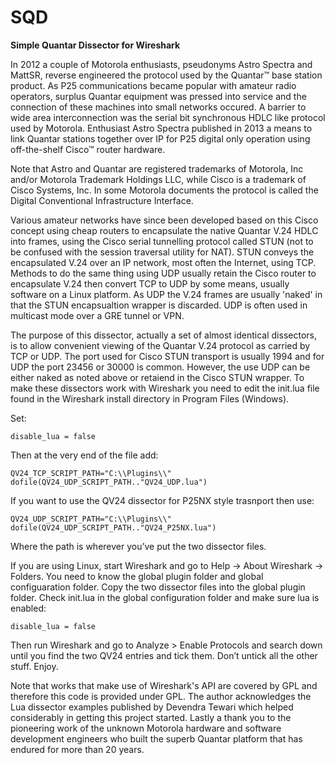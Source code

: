 # SQD
**Simple Quantar Dissector for Wireshark**

In 2012 a couple of Motorola enthusiasts, pseudonyms Astro Spectra and MattSR, reverse engineered the protocol used by the Quantar™ base station product. As P25 communications became popular with amateur radio operators, surplus Quantar equipment was pressed into service and the connection of these machines into small networks occured. A barrier to wide area interconnection was the serial bit synchronous HDLC like protocol used by Motorola. Enthusiast Astro Spectra published in 2013 a means to link Quantar stations together over IP for P25 digital only operation using off-the-shelf Cisco™ router hardware. 

Note that Astro and Quantar are registered trademarks of Motorola, Inc and/or Motorola Trademark Holdings LLC, while Cisco is a trademark of Cisco Systems, Inc.  In some Motorola documents the protocol is called the Digital Conventional Infrastructure Interface.

Various amateur networks have since been developed based on this Cisco concept using cheap routers to encapsulate the native Quantar V.24 HDLC into frames, using the Cisco serial tunnelling protocol called STUN (not to be confused with the session traversal utility for NAT).  STUN conveys the encapsulated V.24 over an IP network, most often the Internet, using TCP.  Methods to do the same thing using UDP usually retain the Cisco router to encapsulate V.24 then convert TCP to UDP by some means, usually software on a Linux platform. As UDP the V.24 frames are usually 'naked' in that the STUN encapsualtion wrapper is discarded. UDP is often used in multicast mode over a GRE tunnel or VPN.

The purpose of this dissector, actually a set of almost identical dissectors, is to allow convenient viewing of the Quantar V.24 protocol as carried by TCP or UDP.  The port used for Cisco STUN transport is usually 1994 and for UDP the port 23456 or 30000 is common.  However, the use UDP can be either naked as noted above or retaiend in the Cisco STUN wrapper.  To make these dissectors work with Wireshark you need to edit the init.lua file found in the Wireshark install directory in Program Files (Windows).

Set:
```
disable_lua = false 
```  
Then at the very end of the file add:
```
QV24_TCP_SCRIPT_PATH="C:\\Plugins\\"
dofile(QV24_UDP_SCRIPT_PATH.."QV24_UDP.lua")
```  
If you want to use the QV24 dissector for P25NX style trasnport then use:
```
QV24_UDP_SCRIPT_PATH="C:\\Plugins\\"
dofile(QV24_UDP_SCRIPT_PATH.."QV24_P25NX.lua")
```
Where the path is wherever you’ve put the two dissector files.

If you are using Linux, start Wireshark and go to Help -> About Wireshark -> Folders. You need to know the global plugin folder and global configuaration folder. Copy the two dissector files into the global plugin folder. Check init.lua in the global configuration folder and make sure lua is enabled: 
```
disable_lua = false
```
Then run Wireshark and go to Analyze > Enable Protocols and search down until you find the two QV24 entries and tick them.  Don’t untick all the other stuff. Enjoy.

Note that works that make use of Wireshark's API are covered by GPL and therefore this code is provided under GPL.
The author acknowledges the Lua dissector examples published by Devendra Tewari which helped considerably in getting this project started.  Lastly a thank you to the pioneering work of the unknown Motorola hardware and software development engineers who built the superb Quantar platform that has endured for more than 20 years.

